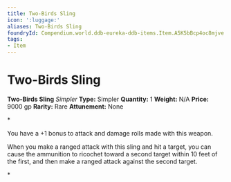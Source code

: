 ```yaml
---
title: Two-Birds Sling
icon: ':luggage:'
aliases: Two-Birds Sling
foundryId: Compendium.world.ddb-eureka-ddb-items.Item.A5K5bBcp4oc8mjve
tags:
- Item
---
```


# Two-Birds Sling

**Two-Birds Sling**
_Simpler_
**Type:** Simpler
**Quantity:** 1
**Weight:** N/A
**Price:** 9000 gp
**Rarity:** Rare
**Attunement:** None

*<p>You have a +1 bonus to attack and damage rolls made with this weapon.

When you make a ranged attack with this sling and hit a target, you can cause the ammunition to ricochet toward a second target within 10 feet of the first, and then make a ranged attack against the second target.</p>*